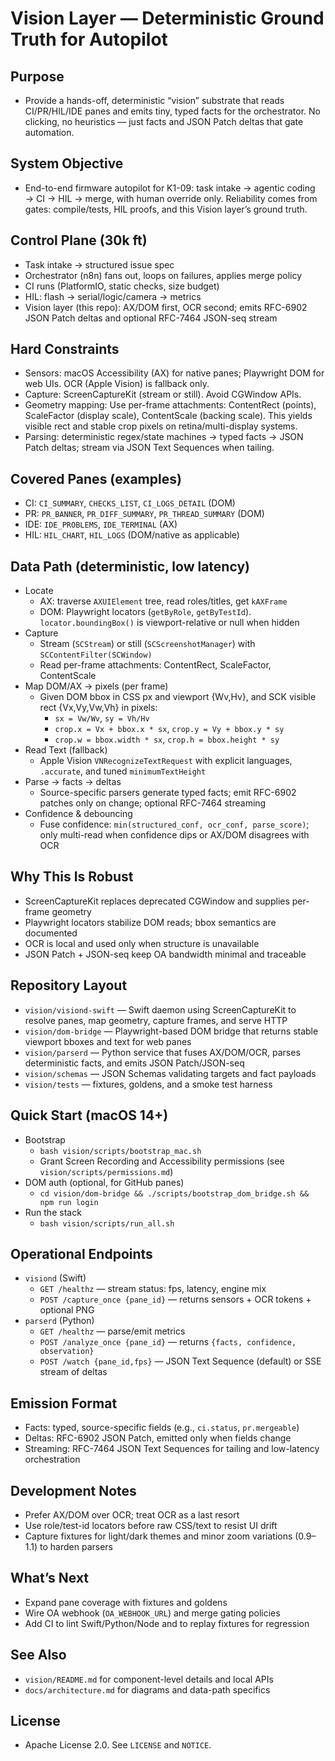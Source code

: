 Vision Layer — Deterministic Ground Truth for Autopilot
======================================================

Purpose
-------
- Provide a hands-off, deterministic “vision” substrate that reads CI/PR/HIL/IDE panes and emits tiny, typed facts for the orchestrator. No clicking, no heuristics — just facts and JSON Patch deltas that gate automation.

System Objective
----------------
- End-to-end firmware autopilot for K1-09: task intake → agentic coding → CI → HIL → merge, with human override only. Reliability comes from gates: compile/tests, HIL proofs, and this Vision layer’s ground truth.

Control Plane (30k ft)
----------------------
- Task intake → structured issue spec
- Orchestrator (n8n) fans out, loops on failures, applies merge policy
- CI runs (PlatformIO, static checks, size budget)
- HIL: flash → serial/logic/camera → metrics
- Vision layer (this repo): AX/DOM first, OCR second; emits RFC-6902 JSON Patch deltas and optional RFC-7464 JSON-seq stream

Hard Constraints
----------------
- Sensors: macOS Accessibility (AX) for native panes; Playwright DOM for web UIs. OCR (Apple Vision) is fallback only.
- Capture: ScreenCaptureKit (stream or still). Avoid CGWindow APIs.
- Geometry mapping: Use per-frame attachments: ContentRect (points), ScaleFactor (display scale), ContentScale (backing scale). This yields visible rect and stable crop pixels on retina/multi-display systems.
- Parsing: deterministic regex/state machines → typed facts → JSON Patch deltas; stream via JSON Text Sequences when tailing.

Covered Panes (examples)
------------------------
- CI: `CI_SUMMARY`, `CHECKS_LIST`, `CI_LOGS_DETAIL` (DOM)
- PR: `PR_BANNER`, `PR_DIFF_SUMMARY`, `PR_THREAD_SUMMARY` (DOM)
- IDE: `IDE_PROBLEMS`, `IDE_TERMINAL` (AX)
- HIL: `HIL_CHART`, `HIL_LOGS` (DOM/native as applicable)

Data Path (deterministic, low latency)
--------------------------------------
- Locate
  - AX: traverse `AXUIElement` tree, read roles/titles, get `kAXFrame`
  - DOM: Playwright locators (`getByRole`, `getByTestId`). `locator.boundingBox()` is viewport-relative or null when hidden
- Capture
  - Stream (`SCStream`) or still (`SCScreenshotManager`) with `SCContentFilter(SCWindow)`
  - Read per-frame attachments: ContentRect, ScaleFactor, ContentScale
- Map DOM/AX → pixels (per frame)
  - Given DOM bbox in CSS px and viewport {Wv,Hv}, and SCK visible rect {Vx,Vy,Vw,Vh} in pixels:
    - `sx = Vw/Wv`, `sy = Vh/Hv`
    - `crop.x = Vx + bbox.x * sx`, `crop.y = Vy + bbox.y * sy`
    - `crop.w = bbox.width * sx`, `crop.h = bbox.height * sy`
- Read Text (fallback)
  - Apple Vision `VNRecognizeTextRequest` with explicit languages, `.accurate`, and tuned `minimumTextHeight`
- Parse → facts → deltas
  - Source-specific parsers generate typed facts; emit RFC-6902 patches only on change; optional RFC-7464 streaming
- Confidence & debouncing
  - Fuse confidence: `min(structured_conf, ocr_conf, parse_score)`; only multi-read when confidence dips or AX/DOM disagrees with OCR

Why This Is Robust
------------------
- ScreenCaptureKit replaces deprecated CGWindow and supplies per-frame geometry
- Playwright locators stabilize DOM reads; bbox semantics are documented
- OCR is local and used only when structure is unavailable
- JSON Patch + JSON-seq keep OA bandwidth minimal and traceable

Repository Layout
-----------------
- `vision/visiond-swift` — Swift daemon using ScreenCaptureKit to resolve panes, map geometry, capture frames, and serve HTTP
- `vision/dom-bridge` — Playwright-based DOM bridge that returns stable viewport bboxes and text for web panes
- `vision/parserd` — Python service that fuses AX/DOM/OCR, parses deterministic facts, and emits JSON Patch/JSON-seq
- `vision/schemas` — JSON Schemas validating targets and fact payloads
- `vision/tests` — fixtures, goldens, and a smoke test harness

Quick Start (macOS 14+)
-----------------------
- Bootstrap
  - `bash vision/scripts/bootstrap_mac.sh`
  - Grant Screen Recording and Accessibility permissions (see `vision/scripts/permissions.md`)
- DOM auth (optional, for GitHub panes)
  - `cd vision/dom-bridge && ./scripts/bootstrap_dom_bridge.sh && npm run login`
- Run the stack
  - `bash vision/scripts/run_all.sh`

Operational Endpoints
---------------------
- `visiond` (Swift)
  - `GET /healthz` — stream status: fps, latency, engine mix
  - `POST /capture_once {pane_id}` — returns sensors + OCR tokens + optional PNG
- `parserd` (Python)
  - `GET /healthz` — parse/emit metrics
  - `POST /analyze_once {pane_id}` — returns `{facts, confidence, observation}`
  - `POST /watch {pane_id,fps}` — JSON Text Sequence (default) or SSE stream of deltas

Emission Format
---------------
- Facts: typed, source-specific fields (e.g., `ci.status`, `pr.mergeable`)
- Deltas: RFC-6902 JSON Patch, emitted only when fields change
- Streaming: RFC-7464 JSON Text Sequences for tailing and low-latency orchestration

Development Notes
-----------------
- Prefer AX/DOM over OCR; treat OCR as a last resort
- Use role/test-id locators before raw CSS/text to resist UI drift
- Capture fixtures for light/dark themes and minor zoom variations (0.9–1.1) to harden parsers

What’s Next
-----------
- Expand pane coverage with fixtures and goldens
- Wire OA webhook (`OA_WEBHOOK_URL`) and merge gating policies
- Add CI to lint Swift/Python/Node and to replay fixtures for regression

See Also
--------
- `vision/README.md` for component-level details and local APIs
- `docs/architecture.md` for diagrams and data-path specifics

License
-------
- Apache License 2.0. See `LICENSE` and `NOTICE`.
